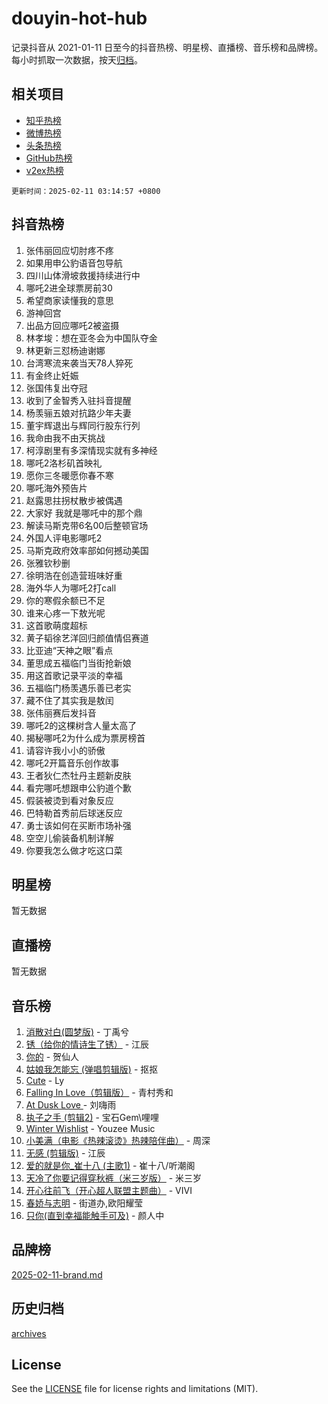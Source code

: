 # douyin-hot-hub

记录抖音从 2021-01-11 日至今的抖音热榜、明星榜、直播榜、音乐榜和品牌榜。每小时抓取一次数据，按天[归档](archives)。

## 相关项目

- [知乎热榜](https://github.com/lonnyzhang423/zhihu-hot-hub)
- [微博热榜](https://github.com/lonnyzhang423/weibo-hot-hub)
- [头条热榜](https://github.com/lonnyzhang423/toutiao-hot-hub)
- [GitHub热榜](https://github.com/lonnyzhang423/github-hot-hub)
- [v2ex热榜](https://github.com/lonnyzhang423/v2ex-hot-hub)


`更新时间：2025-02-11 03:14:57 +0800`

## 抖音热榜

1. 张伟丽回应切肘疼不疼
1. 如果用申公豹语音包导航
1. 四川山体滑坡救援持续进行中
1. 哪吒2进全球票房前30
1. 希望商家读懂我的意思
1. 游神回宫
1. 出品方回应哪吒2被盗摄
1. 林孝埈：想在亚冬会为中国队夺金
1. 林更新三怼杨迪谢娜
1. 台湾寒流来袭当天78人猝死
1. 有金终止妊娠
1. 张国伟复出夺冠
1. 收到了金智秀入驻抖音提醒
1. 杨羡骊五娘对抗路少年夫妻
1. 董宇辉退出与辉同行股东行列
1. 我命由我不由天挑战
1. 柯淳剧里有多深情现实就有多神经
1. 哪吒2洛杉矶首映礼
1. 愿你三冬暖愿你春不寒
1. 哪吒海外预告片
1. 赵露思拄拐杖散步被偶遇
1. 大家好 我就是哪吒中的那个鼎
1. 解读马斯克带6名00后整顿官场
1. 外国人评电影哪吒2
1. 马斯克政府效率部如何撼动美国
1. 张雅钦秒删
1. 徐明浩在创造营班味好重
1. 海外华人为哪吒2打call
1. 你的寒假余额已不足
1. 谁来心疼一下敖光呢
1. 这首歌萌度超标
1. 黄子韬徐艺洋回归颜值情侣赛道
1. 比亚迪“天神之眼”看点
1. 董思成五福临门当街抢新娘
1. 用这首歌记录平淡的幸福
1. 五福临门杨羡遇乐善已老实
1. 藏不住了其实我是敖闰
1. 张伟丽赛后发抖音
1. 哪吒2的这棵树含人量太高了
1. 揭秘哪吒2为什么成为票房榜首
1. 请容许我小小的骄傲
1. 哪吒2开篇音乐创作故事
1. 王者狄仁杰牡丹主题新皮肤
1. 看完哪吒想跟申公豹道个歉
1. 假装被烫到看对象反应
1. 巴特勒首秀前后球迷反应
1. 勇士该如何在买断市场补强
1. 空空儿偷装备机制详解
1. 你要我怎么做才吃这口菜

## 明星榜

暂无数据

## 直播榜

暂无数据

## 音乐榜

1. [消散对白(圆梦版)](https://sf5-hl-cdn-tos.douyinstatic.com/obj/tos-cn-ve-2774/og4jB5I5IizzoZVAAAzWgBMAsMDWoArfwBOiFs) - 丁禹兮
1. [锈（给你的情诗生了锈）](https://sf5-hl-cdn-tos.douyinstatic.com/obj/tos-cn-ve-2774/o8a1PBtVqIYbPEGK6e5A4egedVMdm3fCIz6bbE) - 江辰
1. [你的](https://sf5-hl-cdn-tos.douyinstatic.com/obj/tos-cn-ve-2774/oYuIeKf42jB7sEV6B2upMdpYAgfrQWj0FeRegh) - 贺仙人
1. [姑娘我怎能忘 (弹唱剪辑版)](https://sf5-hl-cdn-tos.douyinstatic.com/obj/tos-cn-ve-2774/okamwrBGEMz6illuEofAsMV4yzF5tVWbBiA5AI) - 抠抠
1. [Cute](https://sf5-hl-cdn-tos.douyinstatic.com/obj/tos-cn-ve-2774/o4IbIzHWKAAB4wsS5qMBRiiAlEBGTpQRNfFvuo) - Ly
1. [Falling In Love（剪辑版）](https://sf5-hl-cdn-tos.douyinstatic.com/obj/tos-cn-ve-2774/o8ajpA8zzgBPahbBIO8AcKGBLJezFCRd1wfP9f) - 青村秀和
1. [ At Dusk  Love ](https://sf5-hl-cdn-tos.douyinstatic.com/obj/tos-cn-ve-2774/o8CrpCf5CaYgI4ZrtQgMQAFEfuGqNnRSDQAPBc) - 刘嗨雨
1. [执子之手 (剪辑2)](https://sf5-hl-cdn-tos.douyinstatic.com/obj/tos-cn-ve-2774/oUoZLQjCc31XzqsBnBQUNgeKtYPBcgbFDwtfcu) - 宝石Gem\哩哩
1. [Winter Wishlist](https://sf3-cdn-tos.douyinstatic.com/obj/tos-cn-ve-2774/oIIgUOeamCFCVAzxN6MFRLIBlLGpUqQxeeHrLE) - Youzee Music
1. [小美满（电影《热辣滚烫》热辣陪伴曲）](https://sf5-hl-cdn-tos.douyinstatic.com/obj/tos-cn-ve-2774/o0GAn2lSgfZIDUgtevCGDQYnFg4CwnrBaxbTZL) - 周深
1. [无感 (剪辑版)](https://sf5-hl-cdn-tos.douyinstatic.com/obj/tos-cn-ve-2774/o0eIsUzJBDlQaQFC5OFlgbMEZC1TFYBftOBn6p) - 江辰
1. [爱的就是你_崔十八 (主歌1)](https://sf5-hl-cdn-tos.douyinstatic.com/obj/tos-cn-ve-2774/oI5BO5DhFZ6UTcNCnZaOCBLtZ7WIMQGfgnXf5E) - 崔十八/听潮阁
1. [天冷了你要记得穿秋裤（米三岁版）](https://sf5-hl-cdn-tos.douyinstatic.com/obj/tos-cn-ve-2774/oQlIwVIDWiZ6BQilAorS7MA0AgCkQDvcZAdm1) - 米三岁
1. [开心往前飞（开心超人联盟主题曲）](https://sf5-hl-cdn-tos.douyinstatic.com/obj/tos-cn-ve-2774/9d8fb7c82cf1421fb93a9fe925275e0a) - VIVI
1. [春娇与志明](https://sf5-hl-cdn-tos.douyinstatic.com/obj/tos-cn-ve-2774/e530d8fceb7044b39707d7f9ff54add1) - 街道办,欧阳耀莹
1. [只你(直到幸福能触手可及)](https://sf5-hl-cdn-tos.douyinstatic.com/obj/tos-cn-ve-2774/o0lBkRDzFTeaVSUz3ZZSCBVtZ5DIMQGfgmEAuE) - 颜人中

## 品牌榜

[2025-02-11-brand.md](archives/2025-02-11-brand.md)

## 历史归档

[archives](archives)

## License

See the [LICENSE](LICENSE) file for license rights and limitations (MIT).
